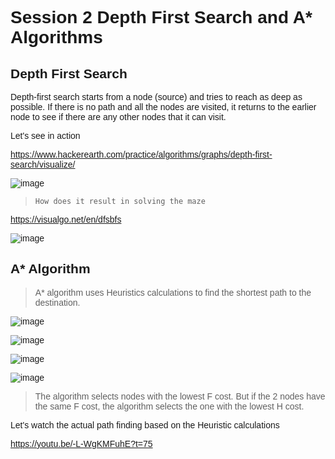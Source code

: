 <!-- Link to Google Font -->
<link href="https://fonts.googleapis.com/css2?family=Montserrat:ital,wght@0,100..900;1,100..900&display=swa" rel="stylesheet">


<span style="font-family: 'Montserrat', sans-serif;">

# Session 2 Depth First Search and A* Algorithms

## Depth First Search 

Depth-first search starts from a node (source) and tries to reach as deep as possible. If there is no path and all the nodes are visited, it returns to the earlier node to see if there are any other nodes that it can visit.

Let's see in action

https://www.hackerearth.com/practice/algorithms/graphs/depth-first-search/visualize/

![image](https://github.com/user-attachments/assets/a5d9137a-19fb-45ad-82a6-1bbc0f6162b9)

> `How does it result in solving the maze`

https://visualgo.net/en/dfsbfs

![image](https://github.com/user-attachments/assets/364cead4-fda4-4bff-8f0b-eb8325dc5a61)


## A* Algorithm
> A* algorithm uses Heuristics calculations to find the shortest path to the destination.


![image](https://github.com/user-attachments/assets/4d4acdb9-74d2-4daf-b09e-ed35ccf1914a)

![image](https://github.com/user-attachments/assets/ccc2f287-617b-40ff-931c-b8f9788696eb)

![image](https://github.com/user-attachments/assets/a669382a-32bf-4b09-963f-e82004d15dcb)

![image](https://github.com/user-attachments/assets/51e8cfc9-8c98-4dd5-9a27-0da11937ffee)

> The algorithm selects nodes with the lowest F cost. But if the 2 nodes have the same F cost, the algorithm selects the one with the lowest H cost.

Let's watch the actual path finding based on the Heuristic calculations

https://youtu.be/-L-WgKMFuhE?t=75



</span>
